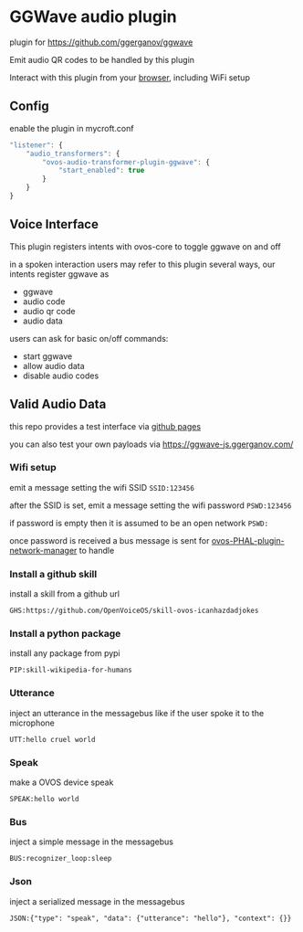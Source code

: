 # GGWave audio plugin

plugin for https://github.com/ggerganov/ggwave

Emit audio QR codes to be handled by this plugin

Interact with this plugin from your [browser](https://openvoiceos.github.io/ovos-audio-transformer-plugin-ggwave/), including WiFi setup


## Config

enable the plugin in mycroft.conf

```javascript
"listener": {
    "audio_transformers": {
        "ovos-audio-transformer-plugin-ggwave": {
            "start_enabled": true
        }
    }
}
```

## Voice Interface

This plugin registers intents with ovos-core to toggle ggwave on and off

in a spoken interaction users may refer to this plugin several ways, our intents register ggwave as
- ggwave
- audio code
- audio qr code
- audio data

users can ask for basic on/off commands:
- start ggwave
- allow audio data
- disable audio codes


## Valid Audio Data

this repo provides a test interface via [github pages](https://openvoiceos.github.io/ovos-audio-transformer-plugin-ggwave/)

you can also test your own payloads via https://ggwave-js.ggerganov.com/ 

### Wifi setup

emit a message setting the wifi SSID
`SSID:123456`

after the SSID is set, emit a message setting the wifi password
`PSWD:123456`

if password is empty then it is assumed to be an open network
`PSWD:`

once password is received a bus message is sent for [ovos-PHAL-plugin-network-manager](https://github.com/OpenVoiceOS/ovos-PHAL-plugin-network-manager) to handle

### Install a github skill

install a skill from a github url

`GHS:https://github.com/OpenVoiceOS/skill-ovos-icanhazdadjokes`

### Install a python package

install any package from pypi

`PIP:skill-wikipedia-for-humans`

### Utterance

inject an utterance in the messagebus like if the user spoke it to the microphone

`UTT:hello cruel world`

### Speak

make a OVOS device speak

`SPEAK:hello world`

### Bus

inject a simple message in the messagebus

`BUS:recognizer_loop:sleep`

### Json

inject a serialized message in the messagebus

`JSON:{"type": "speak", "data": {"utterance": "hello"}, "context": {}}`


